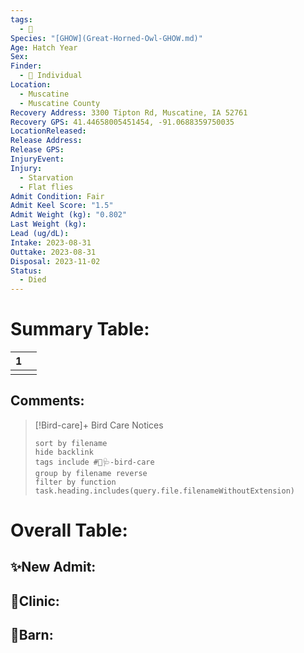 ```yaml
---
tags:
  - 🦅
Species: "[GHOW](Great-Horned-Owl-GHOW.md)"
Age: Hatch Year
Sex: 
Finder:
  - 🧑 Individual
Location:
  - Muscatine
  - Muscatine County
Recovery Address: 3300 Tipton Rd, Muscatine, IA 52761
Recovery GPS: 41.44658005451454, -91.0688359750035
LocationReleased: 
Release Address: 
Release GPS: 
InjuryEvent: 
Injury:
  - Starvation
  - Flat flies
Admit Condition: Fair
Admit Keel Score: "1.5"
Admit Weight (kg): "0.802"
Last Weight (kg): 
Lead (ug/dL): 
Intake: 2023-08-31
Outtake: 2023-08-31
Disposal: 2023-11-02
Status:
  - Died
---
```


# Summary Table:

<div><table class="dataview table-view-table"><thead class="table-view-thead"><tr class="table-view-tr-header"><th class="table-view-th"><span></span><span class="dataview small-text">1</span></th><th class="table-view-th"><span></span></th></tr></thead><tbody class="table-view-tbody"><tr><td><span></span></td><td><span></span></td></tr></tbody></table></div>

## Comments:

> [!Bird-care]+ Bird Care Notices
>   ```tasks 
>   sort by filename
>   hide backlink
>   tags include #🦅🩺-bird-care 
>   group by filename reverse
>   filter by function task.heading.includes(query.file.filenameWithoutExtension)
>   ```

# Overall Table:

## ✨New Admit:



## 🏥Clinic:



## 🏡Barn:


